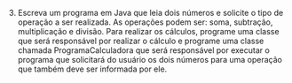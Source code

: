 3) Escreva um programa em Java que leia dois números e solicite o tipo de operação a
ser realizada. As operações podem ser: soma, subtração, multiplicação e divisão.
Para realizar os cálculos, programe uma classe que será responsável por realizar o
cálculo e programe uma classe chamada ProgramaCalculadora que será
responsável por executar o programa que solicitará do usuário os dois números
para uma operação que também deve ser informada por ele.
